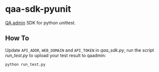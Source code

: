 # qaa-sdk-pyunit
[QA admin](https://github.com/intest-tech/qaadmin) SDK for python unittest.

## How To

Update `API_ADDR`, `WEB_DOMAIN` and `API_TOKEN` in *qaa_sdk.py*, run the script *run_test.py* to upload your test result to qaadmin:

```Python
python run_test.py
```
